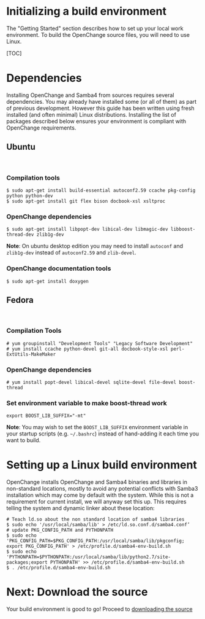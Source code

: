 # Initializing a build environment #

The "Getting Started" section describes how to set up your local work
environment. To build the OpenChange source files, you will need to
use Linux.

[TOC]

# Dependencies #

Installing OpenChange and Samba4 from sources requires several
dependencies. You may already have installed some (or all of them) as
part of previous development. However this guide has been written
using fresh installed (and often minimal) Linux
distributions. Installing the list of packages described below ensures
your environment is compliant with OpenChange requirements.

## Ubuntu ##

<br/>

### Compilation tools ###

    $ sudo apt-get install build-essential autoconf2.59 ccache pkg-config python python-dev
    $ sudo apt-get install git flex bison docbook-xsl xsltproc

### OpenChange dependencies ###

    $ sudo apt-get install libpopt-dev libical-dev libmagic-dev libboost-thread-dev zlib1g-dev

**Note**: On ubuntu desktop edition you may need to install `autoconf`
  and `zlib1g-dev` instead of `autoconf2.59` and `zlib-devel`.

### OpenChange documentation tools ###

    $ sudo apt-get install doxygen

## Fedora ##

<br/>

### Compilation Tools ###

    # yum groupinstall "Development Tools" "Legacy Software Development" 
    # yum install ccache python-devel git-all docbook-style-xsl perl-ExtUtils-MakeMaker

### OpenChange dependencies ###

    # yum install popt-devel libical-devel sqlite-devel file-devel boost-thread

### Set environment variable to make boost-thread work ###

    export BOOST_LIB_SUFFIX="-mt" 

**Note**: You may wish to set the `BOOST_LIB_SUFFIX` environment
  variable in your startup scripts (e.g. `~/.bashrc`) instead of
  hand-adding it each time you want to build.

# Setting up a Linux build environment #

OpenChange installs OpenChange and Samba4 binaries and libraries in
non-standard locations, mostly to avoid any potential conflicts with
Samba3 installation which may come by default with the system. While
this is not a requirement for current install, we will anyway set this
up. This requires telling the system and dynamic linker about these
location:

    # Teach ld.so about the non standard location of samba4 libraries
    $ sudo echo '/usr/local/samba/lib' > /etc/ld.so.conf.d/samba4.conf’
    # update PKG_CONFIG_PATH and PYTHONPATH
    $ sudo echo 'PKG_CONFIG_PATH=$PKG_CONFIG_PATH:/usr/local/samba/lib/pkgconfig; export PKG_CONFIG_PATH' > /etc/profile.d/samba4-env-build.sh
    $ sudo echo 'PYTHONPATH=$PYTHONPATH:/usr/local/samba/lib/python2.7/site-packages;export PYTHONPATH' >> /etc/profile.d/samba4-env-build.sh
    $ . /etc/profile.d/samba4-env-build.sh

# Next: Download the source #

Your build environment is good to go! Proceed to [downloading the source](/developers/downloading.html)
